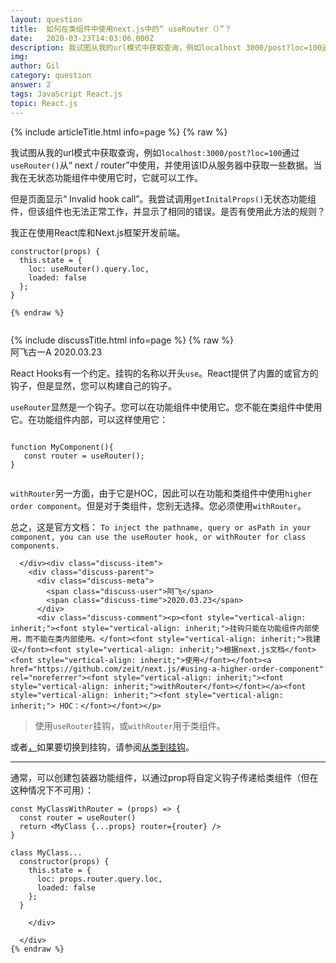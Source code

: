 ```yaml
---
layout: question
title:  如何在类组件中使用next.js中的“ useRouter（）”？
date:   2020-03-23T14:03:06.000Z
description: 我试图从我的url模式中获取查询，例如localhost 3000/post?loc=100通过useRouter()从“ next / router”中...
img: 
author: Gil
category: question
answer: 2
tags: JavaScript React.js
topic: React.js
---
```

<div class="article-root">
  <div class="article">
    {% include articleTitle.html info=page %}
    {% raw %}
    <div class="article-content"><p><font style="vertical-align: inherit;"><font style="vertical-align: inherit;">我试图从我的url模式中获取查询，例如</font></font><code>localhost:3000/post?loc=100</code><font style="vertical-align: inherit;"><font style="vertical-align: inherit;">通过</font></font><code>useRouter()</code><font style="vertical-align: inherit;"><font style="vertical-align: inherit;">从“ next / router”中使用，并使用该ID从服务器中获取一些数据。</font><font style="vertical-align: inherit;">当我在无状态功能组件中使用它时，它就可以工作。</font></font></p>

<p><font style="vertical-align: inherit;"><font style="vertical-align: inherit;">但是页面显示“ Invalid hook call”。</font><font style="vertical-align: inherit;">我尝试调用</font></font><code>getInitalProps()</code><font style="vertical-align: inherit;"><font style="vertical-align: inherit;">无状态功能组件，但该组件也无法正常工作，并显示了相同的错误。</font><font style="vertical-align: inherit;">是否有使用此方法的规则？</font></font></p>

<p><font style="vertical-align: inherit;"><font style="vertical-align: inherit;">我正在使用React库和Next.js框架开发前端。</font></font></p>

<pre class="lang-js prettyprint-override"><code>constructor(props) {<font></font>
  this.state = {<font></font>
    loc: useRouter().query.loc,<font></font>
    loaded: false<font></font>
  };<font></font>
}<font></font>
</code></pre></div>
    {% endraw %}
  </div>
  <p style="height: 0;width:0;overflow: hidden;"> 第3121篇《如何在类组件中使用next.js中的“ useRouter（）”？》来自Winter(https://github.com/aiyld/aiyld.github.io)的站点</p>
  <div class="discuss-wrapper">
    {% include discussTitle.html info=page %}
    {% raw %}
    <div class="discuss-item">
        <div class="discuss-parent">
          <div class="discuss-meta">
            <span class="discuss-user">阿飞古一A</span>
            <span class="discuss-time">2020.03.23</span>
          </div>
          <div class="discuss-comment"><p><font style="vertical-align: inherit;"><font style="vertical-align: inherit;">React Hooks有一个约定。</font><font style="vertical-align: inherit;">挂钩的名称以开头</font></font><code>use</code><font style="vertical-align: inherit;"><font style="vertical-align: inherit;">。</font><font style="vertical-align: inherit;">React提供了内置的或官方的钩子，但是显然，您可以构建自己的钩子。</font></font></p>

<p><code>useRouter</code><font style="vertical-align: inherit;"><font style="vertical-align: inherit;">显然是一个钩子。</font><font style="vertical-align: inherit;">您可以在功能组件中使用它。</font><font style="vertical-align: inherit;">您不能在类组件中使用它。</font><font style="vertical-align: inherit;">在功能组件内部，可以这样使用它：</font></font></p>

<pre><code><font></font>
function MyComponent(){<font></font>
   const router = useRouter();<font></font>
}<font></font>
<font></font>
</code></pre>

<p><code>withRouter</code><font style="vertical-align: inherit;"><font style="vertical-align: inherit;">另一方面，由于它是HOC，因此可以在功能和类组件中使用</font></font><code>higher order component</code><font style="vertical-align: inherit;"><font style="vertical-align: inherit;">。</font><font style="vertical-align: inherit;">但是对于类组件，您别无选择。</font><font style="vertical-align: inherit;">您必须使用</font></font><code>withRouter</code><font style="vertical-align: inherit;"><font style="vertical-align: inherit;">。</font></font></p>

<p><font style="vertical-align: inherit;"><font style="vertical-align: inherit;">总之，这是官方文档：
</font></font><code>To inject the pathname, query or asPath in your component, you can use the useRouter hook, or withRouter for class components.</code></p></div>
        </div>
        
      </div><div class="discuss-item">
        <div class="discuss-parent">
          <div class="discuss-meta">
            <span class="discuss-user">阿飞</span>
            <span class="discuss-time">2020.03.23</span>
          </div>
          <div class="discuss-comment"><p><font style="vertical-align: inherit;"><font style="vertical-align: inherit;">挂钩只能在功能组件内部使用，而不能在类内部使用。</font><font style="vertical-align: inherit;">我建议</font><font style="vertical-align: inherit;">根据next.js文档</font><font style="vertical-align: inherit;">使用</font></font><a href="https://github.com/zeit/next.js/#using-a-higher-order-component" rel="noreferrer"><font style="vertical-align: inherit;"><font style="vertical-align: inherit;">withRouter</font></font></a><font style="vertical-align: inherit;"><font style="vertical-align: inherit;"> HOC：</font></font></p>

<blockquote>
  <p><font style="vertical-align: inherit;"><font style="vertical-align: inherit;">使用</font></font><code>useRouter</code><font style="vertical-align: inherit;"><font style="vertical-align: inherit;">挂钩，或</font></font><code>withRouter</code><font style="vertical-align: inherit;"><font style="vertical-align: inherit;">用于类组件。</font></font></p>
</blockquote>

<p><font style="vertical-align: inherit;"><font style="vertical-align: inherit;">或者</font></font><a href="https://reactjs.org/docs/hooks-faq.html#from-classes-to-hooks" rel="noreferrer"><font style="vertical-align: inherit;"><font style="vertical-align: inherit;">，</font></font></a><font style="vertical-align: inherit;"><font style="vertical-align: inherit;">如果要切换到挂钩，</font><font style="vertical-align: inherit;">请参阅</font><a href="https://reactjs.org/docs/hooks-faq.html#from-classes-to-hooks" rel="noreferrer"><font style="vertical-align: inherit;">从类到挂钩</font></a><font style="vertical-align: inherit;">。</font></font></p>

<p></p><hr><font style="vertical-align: inherit;"><font style="vertical-align: inherit;">
通常，可以创建包装器功能组件，以通过prop将自定义钩子传递给类组件（但在这种情况下不可用）：</font></font><p></p>

<pre><code>const MyClassWithRouter = (props) =&gt; {<font></font>
  const router = useRouter()<font></font>
  return &lt;MyClass {...props} router={router} /&gt;<font></font>
}<font></font>
<font></font>
class MyClass...<font></font>
  constructor(props) {<font></font>
    this.state = {<font></font>
      loc: props.router.query.loc,<font></font>
      loaded: false<font></font>
    };<font></font>
  }<font></font>
</code></pre></div>
        </div>
        
      </div>
    {% endraw %}
  </div>
<div>

